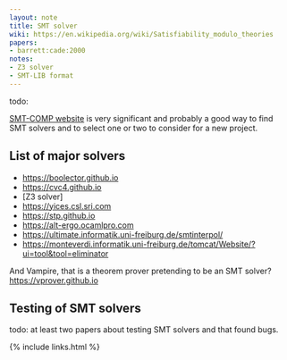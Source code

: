 ```yaml
---
layout: note
title: SMT solver
wiki: https://en.wikipedia.org/wiki/Satisfiability_modulo_theories
papers:
- barrett:cade:2000
notes:
- Z3 solver
- SMT-LIB format
---
```


todo:

[SMT-COMP website] is very significant and probably a good way to find SMT
solvers and to select one or two to consider for a new project.

## List of major solvers

- <https://boolector.github.io>
- <https://cvc4.github.io>
- [Z3 solver]
- <https://yices.csl.sri.com>
- <https://stp.github.io>
- <https://alt-ergo.ocamlpro.com>
- <https://ultimate.informatik.uni-freiburg.de/smtinterpol/>
- <https://monteverdi.informatik.uni-freiburg.de/tomcat/Website/?ui=tool&tool=eliminator>

And Vampire, that is a theorem prover pretending to be an SMT solver?
<https://vprover.github.io>

## Testing of SMT solvers

todo: at least two papers about testing SMT solvers and that found bugs.


[SMT-COMP website]: https://smt-comp.github.io/
{% include links.html %}
